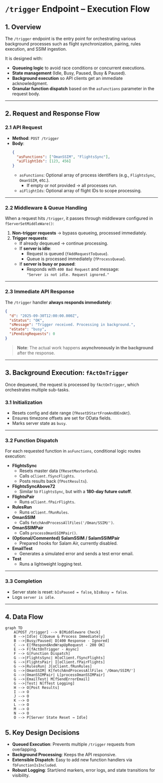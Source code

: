 # `/trigger` Endpoint – Execution Flow

## 1. Overview

The `/trigger` endpoint is the entry point for orchestrating various background processes such as flight synchronization, pairing, rules execution, and SSIM ingestion.

It is designed with:

- **Queueing logic** to avoid race conditions or concurrent executions.
- **State management** (Idle, Busy, Paused, Busy & Paused).
- **Background execution** so API clients get an immediate acknowledgment.
- **Granular function dispatch** based on the `asFunctions` parameter in the request body.

---

## 2. Request and Response Flow

### 2.1 API Request

- **Method**: `POST /trigger`
- **Body**:
  ```json
  {
    "asFunctions": ["OmanSSIM", "FlightsSync"],
    "aiFlightIds": [123, 456]
  }
  ```
  - `asFunctions`: Optional array of process identifiers (e.g., `FlightsSync`, `OmanSSIM`, etc.).
    - If empty or not provided → all processes run.
  - `aiFlightIds`: Optional array of flight IDs to scope processing.

---

### 2.2 Middleware & Queue Handling

When a request hits `/trigger`, it passes through middleware configured in `fServerSetMiddleWare()`:

1. **Non-trigger requests** → bypass queueing, processed immediately.
2. **Trigger requests**:
   - If already dequeued → continue processing.
   - If **server is idle**:
     - Request is queued (`fAddRequestToQueue`).
     - Queue is processed immediately (`fProcessQueue`).
   - If **server is busy or paused**:
     - Responds with `400 Bad Request` and message:  
       `"Server is not idle. Request ignored."`

---

### 2.3 Immediate API Response

The `/trigger` handler **always responds immediately**:

```json
{
  "d": "2025-09-30T12:00:00.000Z",
  "sStatus": "OK",
  "sMessage": "Trigger received. Processing in background.",
  "eState": "busy",
  "iPendingRequests": 0
}
```

> **Note**: The actual work happens **asynchronously in the background** after the response.

---

## 3. Background Execution: `fActOnTrigger`

Once dequeued, the request is processed by `fActOnTrigger`, which orchestrates multiple sub-tasks.

### 3.1 Initialization

- Resets config and date range (`fResetDStartFromAndDEndAt`).
- Ensures timezone offsets are set for OData fields.
- Marks server state as `busy`.

---

### 3.2 Function Dispatch

For each requested function in `asFunctions`, conditional logic routes execution:

- **FlightsSync**
  - Resets master data (`fResetMasterData`).
  - Calls `oClient.fSyncFlights`.
  - Posts results back (`fPostResults`).
- **FlightsSyncAbove72**
  - Similar to `FlightsSync`, but with a **180-day future cutoff**.
- **FlightsPair**
  - Runs `oClient.fPairFlights`.
- **RulesRun**
  - Runs `oClient.fRunRules`.
- **OmanSSIM**
  - Calls `fetchAndProcessAllFiles('/Oman/SSIM/')`.
- **OmanSSIMPair**
  - Calls `processOmanSSIMPair()`.
- **(Optional/Commented) SalamSSIM / SalamSSIMPair**
  - Prepared hooks for Salam Air, currently disabled.
- **EmailTest**
  - Generates a simulated error and sends a test error email.
- **Test**
  - Runs a lightweight logging test.

---

### 3.3 Completion

- Server state is reset: `bIsPaused = false`, `bIsBusy = false`.
- Logs `server is idle`.

---

## 4. Data Flow

```mermaid
graph TD
    A[POST /trigger] --> B[Middleware Check]
    B -->|Idle| C[Queue & Process Immediately]
    B -->|Busy/Paused| D[400 Response - Ignored]
    C --> E[fRespondAndWrapUpRequest - 200 OK]
    E --> F[fActOnTrigger - Async]
    F --> G[Function Dispatch]
    G -->|FlightsSync| H[oClient.fSyncFlights]
    G -->|FlightsPair| I[oClient.fPairFlights]
    G -->|RulesRun| J[oClient.fRunRules]
    G -->|OmanSSIM| K[fetchAndProcessAllFiles '/Oman/SSIM/']
    G -->|OmanSSIMPair| L[processOmanSSIMPair]
    G -->|EmailTest| M[fSendErrorEmail]
    G -->|Test| N[fTest Logging]
    H --> O[Post Results]
    I --> O
    J --> O
    K --> O
    L --> O
    M --> O
    N --> O
    O --> P[Server State Reset → Idle]

```

## 5. Key Design Decisions

- **Queued Execution**: Prevents multiple `/trigger` requests from overlapping.
- **Background Processing**: Keeps the API responsive.
- **Extensible Dispatch**: Easy to add new function handlers via `fbFunctionIsIncluded`.
- **Robust Logging**: Start/end markers, error logs, and state transitions for visibility.
